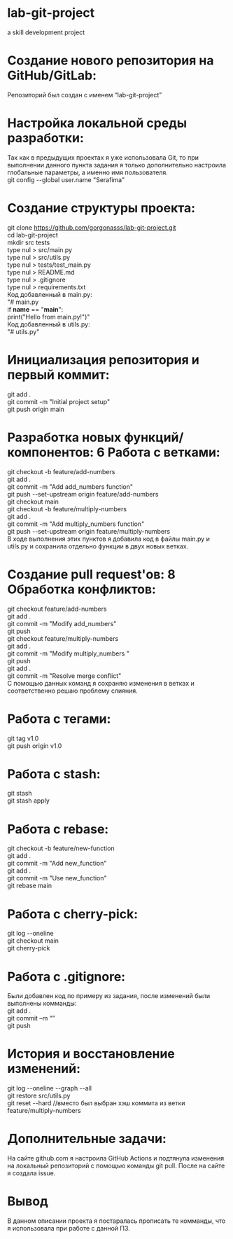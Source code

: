 # lab-git-project
a skill development project
# Создание нового репозитория на GitHub/GitLab:
Репозиторий был создан с именем “lab-git-project”
# Настройка локальной среды разработки:
Так как в предыдущих проектах я уже использовала Git, то при выполнении данного пункта задания я только дополнительно настроила глобальные параметры, а именно имя пользователя.  
git config --global user.name "Serafima"
# Создание структуры проекта:
git clone https://github.com/gorgonasss/lab-git-project.git  
cd lab-git-project  
mkdir src tests  
type nul > src/main.py  
type nul > src/utils.py  
type nul > tests/test_main.py  
type nul > README.md  
type nul > .gitignore  
type nul > requirements.txt  
Код добавленный в main.py:  
"# main.py  
if __name__ == "__main__":  
print("Hello from main.py!")"  
Код добавленный в utils.py:  
"# utils.py"  
# Инициализация репозитория и первый коммит:
git add .  
git commit -m "Initial project setup"  
git push origin main  
# Разработка новых функций/компонентов: 6 Работа с ветками:
git checkout -b feature/add-numbers  
git add .  
git commit -m "Add add_numbers function"  
git push --set-upstream origin feature/add-numbers  
git checkout main  
git checkout -b feature/multiply-numbers  
git add .  
git commit -m "Add multiply_numbers function"  
git push --set-upstream origin feature/multiply-numbers  
В ходе выполнения этих пунктов я добавила код в файлы main.py и utils.py и сохранила отдельно функции в двух новых ветках.  
# Создание pull request'ов:  8 Обработка конфликтов:
git checkout feature/add-numbers  
git add .  
git commit -m "Modify add_numbers"  
git push  
git checkout feature/multiply-numbers  
git add .  
git commit -m "Modify multiply_numbers "  
git push  
git add .  
git commit -m "Resolve merge conflict"  
С помощью данных команд я сохраняю изменения в ветках и соответственно решаю проблему слияния.  
# Работа с тегами:
git tag v1.0  
git push origin v1.0  
# Работа с stash:
git stash  
git stash apply  
# Работа с rebase:
git checkout -b feature/new-function  
git add .  
git commit -m "Add new_function"  
git add .  
git commit -m "Use new_function"  
git rebase main  
# Работа с cherry-pick:
git log --oneline  
git checkout main  
git cherry-pick <commit-hash>  
# Работа с .gitignore:
Были добавлен код по примеру из задания, после изменений были выполнены комманды:  
git add .  
git commit –m “”  
git push  
# История и восстановление изменений:
git log --oneline --graph --all  
git restore src/utils.py  
git reset --hard <commit-hash> //вместо <commit-hash> был выбран хэш коммита из ветки feature/multiply-numbers  
# Дополнительные задачи:
На сайте github.com я настроила GitHub Actions и подтянула изменения на локальный репозиторий с помощью команды git pull. После на сайте я создала issue.   
# Вывод
В данном описании проекта я постаралась прописать те комманды, что я использовала при работе с данной ПЗ.